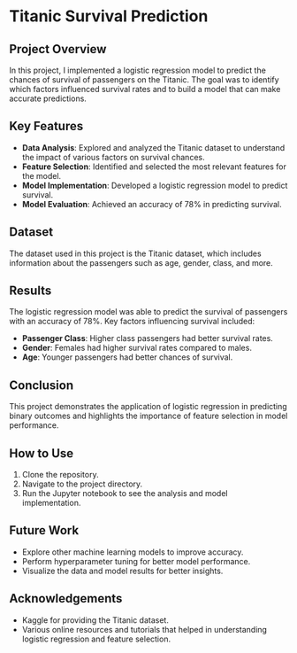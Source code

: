 # Titanic Survival Prediction

## Project Overview
In this project, I implemented a logistic regression model to predict the chances of survival of passengers on the Titanic. The goal was to identify which factors influenced survival rates and to build a model that can make accurate predictions.

## Key Features
- **Data Analysis**: Explored and analyzed the Titanic dataset to understand the impact of various factors on survival chances.
- **Feature Selection**: Identified and selected the most relevant features for the model.
- **Model Implementation**: Developed a logistic regression model to predict survival.
- **Model Evaluation**: Achieved an accuracy of 78% in predicting survival.

## Dataset
The dataset used in this project is the Titanic dataset, which includes information about the passengers such as age, gender, class, and more.

## Results
The logistic regression model was able to predict the survival of passengers with an accuracy of 78%. Key factors influencing survival included:
- **Passenger Class**: Higher class passengers had better survival rates.
- **Gender**: Females had higher survival rates compared to males.
- **Age**: Younger passengers had better chances of survival.

## Conclusion
This project demonstrates the application of logistic regression in predicting binary outcomes and highlights the importance of feature selection in model performance.

## How to Use
1. Clone the repository.
2. Navigate to the project directory.
3. Run the Jupyter notebook to see the analysis and model implementation.

## Future Work
- Explore other machine learning models to improve accuracy.
- Perform hyperparameter tuning for better model performance.
- Visualize the data and model results for better insights.

## Acknowledgements
- Kaggle for providing the Titanic dataset.
- Various online resources and tutorials that helped in understanding logistic regression and feature selection.

